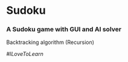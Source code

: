 <h1>Sudoku</h1>
<h3>A Sudoku game with GUI and AI solver</h3>
<p>Backtracking algorithm (Recursion)</p>
<i>#ILoveToLearn</i>

